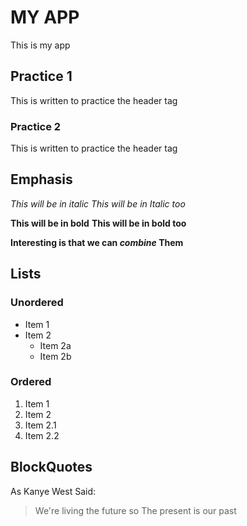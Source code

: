 # MY APP
This is my app

## Practice 1
This is written to practice the header tag

### Practice 2
This is written to practice the header tag

## Emphasis
*This will be in italic*
_This will be in Italic too_

**This will be in bold**
__This will be in bold too__

__Interesting is that we can *combine* Them__

## Lists
### Unordered
* Item 1
* Item 2
  * Item 2a
  * Item 2b

### Ordered
1. Item 1
1. Item 2
  1. Item 2.1
  1. Item 2.2

## BlockQuotes
As Kanye West Said:
> We're living the future so
> The present is our past
